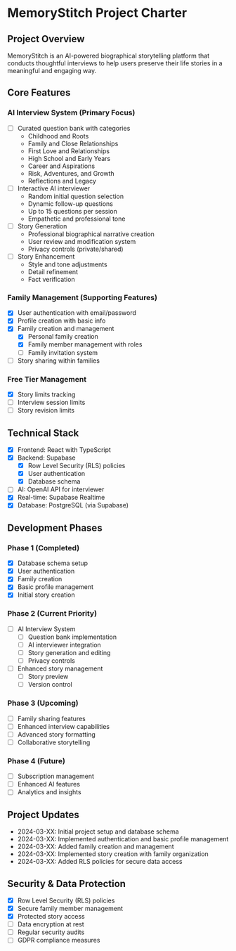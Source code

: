 
# MemoryStitch Project Charter

## Project Overview
MemoryStitch is an AI-powered biographical storytelling platform that conducts thoughtful interviews to help users preserve their life stories in a meaningful and engaging way.

## Core Features

### AI Interview System (Primary Focus)
- [ ] Curated question bank with categories
  - Childhood and Roots
  - Family and Close Relationships
  - First Love and Relationships
  - High School and Early Years
  - Career and Aspirations
  - Risk, Adventures, and Growth
  - Reflections and Legacy
- [ ] Interactive AI interviewer
  - Random initial question selection
  - Dynamic follow-up questions
  - Up to 15 questions per session
  - Empathetic and professional tone
- [ ] Story Generation
  - Professional biographical narrative creation
  - User review and modification system
  - Privacy controls (private/shared)
- [ ] Story Enhancement
  - Style and tone adjustments
  - Detail refinement
  - Fact verification

### Family Management (Supporting Features)
- [x] User authentication with email/password
- [x] Profile creation with basic info
- [x] Family creation and management
  - [x] Personal family creation
  - [x] Family member management with roles
  - [ ] Family invitation system
- [ ] Story sharing within families

### Free Tier Management
- [x] Story limits tracking
- [ ] Interview session limits
- [ ] Story revision limits

## Technical Stack
- [x] Frontend: React with TypeScript
- [x] Backend: Supabase
  - [x] Row Level Security (RLS) policies
  - [x] User authentication
  - [x] Database schema
- [ ] AI: OpenAI API for interviewer
- [x] Real-time: Supabase Realtime
- [x] Database: PostgreSQL (via Supabase)

## Development Phases

### Phase 1 (Completed)
- [x] Database schema setup
- [x] User authentication
- [x] Family creation
- [x] Basic profile management
- [x] Initial story creation

### Phase 2 (Current Priority)
- [ ] AI Interview System
  - [ ] Question bank implementation
  - [ ] AI interviewer integration
  - [ ] Story generation and editing
  - [ ] Privacy controls
- [ ] Enhanced story management
  - [ ] Story preview
  - [ ] Version control

### Phase 3 (Upcoming)
- [ ] Family sharing features
- [ ] Enhanced interview capabilities
- [ ] Advanced story formatting
- [ ] Collaborative storytelling

### Phase 4 (Future)
- [ ] Subscription management
- [ ] Enhanced AI features
- [ ] Analytics and insights

## Project Updates
- 2024-03-XX: Initial project setup and database schema
- 2024-03-XX: Implemented authentication and basic profile management
- 2024-03-XX: Added family creation and management
- 2024-03-XX: Implemented story creation with family organization
- 2024-03-XX: Added RLS policies for secure data access

## Security & Data Protection
- [x] Row Level Security (RLS) policies
- [x] Secure family member management
- [x] Protected story access
- [ ] Data encryption at rest
- [ ] Regular security audits
- [ ] GDPR compliance measures
